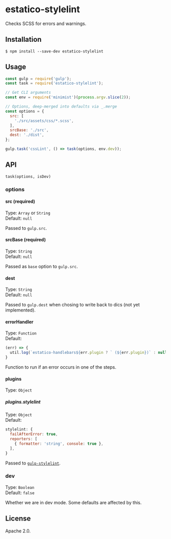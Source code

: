 # estatico-stylelint

Checks SCSS for errors and warnings.

## Installation

```
$ npm install --save-dev estatico-stylelint
```

## Usage

```js
const gulp = require('gulp');
const task = require('estatico-stylelint');

// Get CLI arguments
const env = require('minimist')(process.argv.slice(2));

// Options, deep-merged into defaults via _.merge
const options = {
  src: [
    './src/assets/css/*.scss',
  ],
  srcBase: './src',
  dest: './dist',
};

gulp.task('cssLint', () => task(options, env.dev));
```

## API

`task(options, isDev)`

### options

#### src (required)

Type: `Array` or `String`<br>
Default: `null`

Passed to `gulp.src`.

#### srcBase (required)

Type: `String`<br>
Default: `null`

Passed as `base` option to `gulp.src`.

#### dest

Type: `String`<br>
Default: `null`

Passed to `gulp.dest` when chosing to write back to dics (not yet implemented).

#### errorHandler

Type: `Function`<br>
Default:
```js
(err) => {
  util.log(`estatico-handlebars${err.plugin ? ` (${err.plugin})` : null}`, util.colors.cyan(err.fileName), util.colors.red(err.message));
}
```

Function to run if an error occurs in one of the steps.

#### plugins

Type: `Object`

##### plugins.stylelint

Type: `Object`<br>
Default:
```js
stylelint: {
  failAfterError: true,
  reporters: [
    { formatter: 'string', console: true },
  ],
}
```

Passed to [`gulp-stylelint`](https://www.npmjs.com/package/gulp-stylelint).

### dev

Type: `Boolean`<br>
Default: `false`

Whether we are in dev mode. Some defaults are affected by this.

## License

Apache 2.0.
